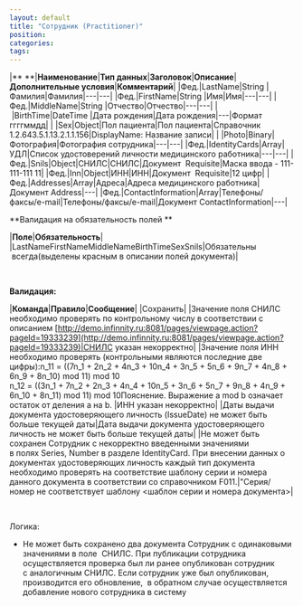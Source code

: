 ```yaml
---
layout: default
title: "Сотрудник (Practitioner)"
position: 
categories: 
tags: 
---
```


|** **|**Наименование**|**Тип данных**|**Заголовок**|**Описание**|**Дополнительные условия**|**Комментарий**|
|Фед.|LastName|String |Фамилия|Фамилия|---|---|
|Фед.|FirstName|String |Имя|Имя|---|---|
|Фед.|MiddleName|String |Отчество|Отчество|---|---|
| |BirthTime|DateTime |Дата рождения|Дата рождения|---|Формат ггггммдд|
| |Sex|Object|Пол пациента|Пол пациента|Справочник 1.2.643.5.1.13.2.1.1.156|DisplayName: Название записи|
| |Photo|Binary|Фотография|Фотография сотрудника|---|---|
|Фед.|IdentityCards|Array|УДЛ|Список удостоверений личности медицинского работника|---|---|
|Фед.|Snils|Object|СНИЛС|СНИЛС|Документ  Requisite|Маска ввода - 111-111-111 11|
|Фед.|Inn|Object|ИНН|ИНН|Документ  Requisite|12 цифр|
|Фед.|Addresses|Array|Адреса|Адреса медицинского работника|Документ Address|---|
|Фед.|ContactInformation|Array|Телефоны/факсы/e-mail|Телефоны/факсы/e-mail|Документ ContactInformation|---|

**Валидация на обязательность полей **

|**Поле**|**Обязательность**|
|LastNameFirstNameMiddleNameBirthTimeSexSnils|Обязательны  всегда(выделены красным в описании полей документа)|

 

**Валидация:**

|**Команда**|**Правило**|**Сообщение**|
|Сохранить|
|Значение поля СНИЛС необходимо проверять по контрольному числу в соответствии с описанием [http://demo.infinnity.ru:8081/pages/viewpage.action?pageId=19333239](http://demo.infinnity.ru:8081/pages/viewpage.action?pageId=19333239)|СНИЛС указан некорректно|
|Значение поля ИНН необходимо проверять (контрольными являются последние две цифры):n_11 = ((7n_1 + 2n_2 + 4n_3 + 10n_4 + 3n_5 + 5n_6 + 9n_7 + 4n_8 + 6n_9 + 8n_10) mod 11) mod 10  
 n_12 = ((3n_1 + 7n_2 + 2n_3 + 4n_4 + 10n_5 + 3n_6 + 5n_7 + 9n_8 + 4n_9 + 6n_10 + 8n_11) mod 11) mod 10Пояснение. Выражение a mod b означает остаток от деления a на b. |ИНН указан некорректно|
|Даты выдачи документа удостоверяющего личность (IssueDate) не может быть больше текущей даты|Дата выдачи документа удостоверяющего личность не может быть больше текущей даты|
|Не может быть сохранен Сотрудник с некорректно введенными значениями в полях Series, Number в разделе IdentityCard. При внесении данных о документах удостоверяющих личность каждый тип документа необходимо проверять на соответствие шаблону серии и номера данного документа в соответствии со справочником F011.|"Серия/номер <TypeTranslation> не соответствует шаблону <шаблон серии и номера документа>|

 

Логика:

* Не может быть сохранено два документа Сотрудник с одинаковыми значениями в поле  СНИЛС. При публикации сотрудника осуществляется проверка был ли ранее опубликован сотрудник с аналогичным СНИЛС. Если сотрудник уже был опубликован, производится его обновление,  в обратном случае осуществляется добавление нового сотрудника в систему


